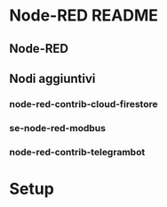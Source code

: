 # Node-RED README

## Node-RED



## Nodi aggiuntivi

### node-red-contrib-cloud-firestore

### se-node-red-modbus

### node-red-contrib-telegrambot

# Setup
